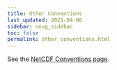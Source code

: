 ```yaml
---
title: Other Conventions
last_updated: 2021-04-06
sidebar: nnug_sidebar
toc: false
permalink: other_conventions.html
---
```


[//]: # (TODO: Consider moving \"NetCDF Conventions\" page here.)
[//]: # (      It needs updating!)
See the [NetCDF Conventions page](https://www.unidata.ucar.edu/software/netcdf/conventions.html).
